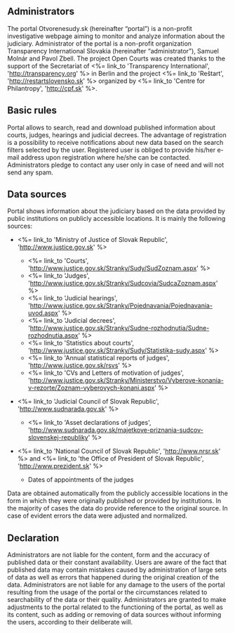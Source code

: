 ﻿## Administrators

The portal Otvorenesudy.sk (hereinafter “portal”) is a non-profit investigative webpage aiming to monitor and analyze information about the judiciary. Administrator of the portal is a non-profit organization Transparency International Slovakia 
(hereinafter “administrator”), Samuel Molnár and Pavol Zbell. The project Open Courts was created thanks to the support of the Secretariat of
<%= link_to 'Transparency International', 'http://transparency.org' %>
in Berlin and the project <%= link_to 'Reštart', 'http://restartslovensko.sk' %> organized by <%= link_to 'Centre for Philantropy', 'http://cpf.sk' %>. 

## Basic rules

Portal allows to search, read and download published information about courts, judges, hearings and judicial decrees. The advantage of registration is a possibility to receive notifications about new data based on the search filters selected by the user. Registered user is obliged to provide his/her e-mail address upon registration where he/she can be contacted. Administrators pledge to contact any user only in case of need and will not send any spam.


## Data sources

Portal shows information about the judiciary based on the data provided by public institutions on publicly accessible locations. It is mainly the following sources:

- <%= link_to 'Ministry of Justice of Slovak Republic', 'http://www.justice.gov.sk' %>
  - <%= link_to 'Courts', 'http://www.justice.gov.sk/Stranky/Sudy/SudZoznam.aspx' %>
  - <%= link_to 'Judges', 'http://www.justice.gov.sk/Stranky/Sudcovia/SudcaZoznam.aspx' %>
  - <%= link_to 'Judicial hearings', 'http://www.justice.gov.sk/Stranky/Pojednavania/Pojednavania-uvod.aspx' %>
  - <%= link_to 'Judicial decrees', 'http://www.justice.gov.sk/Stranky/Sudne-rozhodnutia/Sudne-rozhodnutia.aspx' %>
  - <%= link_to 'Statistics about courts', 'http://www.justice.gov.sk/Stranky/Sudy/Statistika-sudy.aspx' %>
  - <%= link_to 'Annual statistical reports of judges', 'http://www.justice.gov.sk/rsvs' %>
  - <%= link_to 'CVs and Letters of motivation of judges', 'http://www.justice.gov.sk/Stranky/Ministerstvo/Vyberove-konania-v-rezorte/Zoznam-vyberovych-konani.aspx' %>

- <%= link_to 'Judicial Council of Slovak Republic', 'http://www.sudnarada.gov.sk' %>
  - <%= link_to 'Asset declarations of judges', 'http://www.sudnarada.gov.sk/majetkove-priznania-sudcov-slovenskej-republiky' %>

- <%= link_to 'National Council of Slovak Republic', 'http://www.nrsr.sk' %> and <%= link_to 'the Office of President of Slovak Republic', 'http://www.prezident.sk' %>
  - Dates of appointments of the judges

Data are obtained automatically from the publicly accessible locations in the form in which they were originally published or provided by institutions. In the majority of cases the data do provide reference to the original source. In case of evident errors the data were adjusted and normalized.

## Declaration

Administrators are not liable for the content, form and the accuracy of published data or their constant availability. Users are aware of the fact that published data may contain mistakes caused by administration of large sets of data as well as errors that happened during the original creation of the data. Administrators are not liable for any damage to the users of the portal resulting from the usage of the portal or the circumstances related to searchability of the data or their quality. Administrators are granted to make adjustments to the portal related to the functioning of the portal, as well as its content, such as adding or removing of data sources without informing the users, according to their deliberate will.
